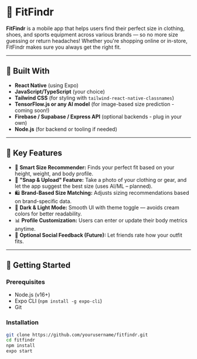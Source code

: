 # 👕 FitFindr

**FitFindr** is a mobile app that helps users find their perfect size in clothing, shoes, and sports equipment across various brands — so no more size guessing or return headaches! Whether you're shopping online or in-store, FitFindr makes sure you always get the right fit.

---

## 📱 Built With

- **React Native** (using Expo)
- **JavaScript/TypeScript** (your choice)
- **Tailwind CSS** (for styling with `tailwind-react-native-classnames`)
- **TensorFlow.js or any AI model** (for image-based size prediction - coming soon!)
- **Firebase / Supabase / Express API** (optional backends - plug in your own)
- **Node.js** (for backend or tooling if needed)

---

## 🧠 Key Features

- 📏 **Smart Size Recommender:** Finds your perfect fit based on your height, weight, and body profile.
- 📸 **"Snap & Upload" Feature:** Take a photo of your clothing or gear, and let the app suggest the best size (uses AI/ML – planned).
- 🛍️ **Brand-Based Size Matching:** Adjusts sizing recommendations based on brand-specific data.
- 🌙 **Dark & Light Mode:** Smooth UI with theme toggle — avoids cream colors for better readability.
- 📊 **Profile Customization:** Users can enter or update their body metrics anytime.
- 💬 **Optional Social Feedback (Future):** Let friends rate how your outfit fits.

---

## 🚀 Getting Started

### Prerequisites

- Node.js (v16+)
- Expo CLI (`npm install -g expo-cli`)
- Git

### Installation

```bash
git clone https://github.com/yourusername/fitfindr.git
cd fitfindr
npm install
expo start
